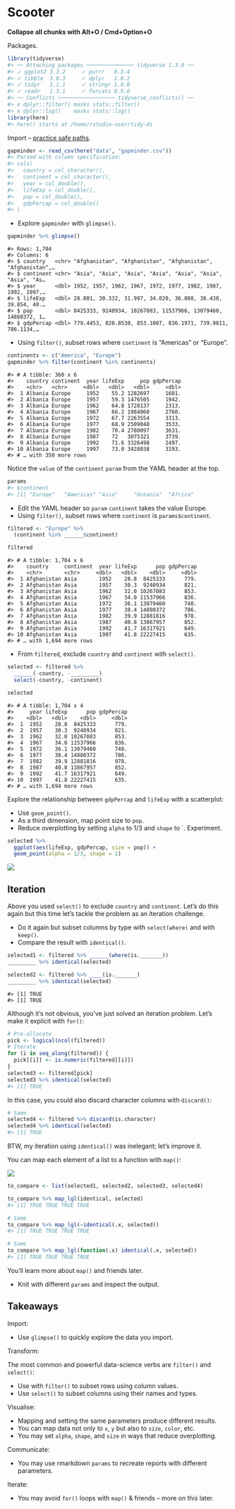 Scooter
================

**Collapse all chunks with Alt+O / Cmd+Option+O**

Packages.

``` r
library(tidyverse)
#> ── Attaching packages ─────────────── tidyverse 1.3.0 ──
#> ✓ ggplot2 3.3.2     ✓ purrr   0.3.4
#> ✓ tibble  3.0.3     ✓ dplyr   1.0.2
#> ✓ tidyr   1.1.1     ✓ stringr 1.4.0
#> ✓ readr   1.3.1     ✓ forcats 0.5.0
#> ── Conflicts ────────────────── tidyverse_conflicts() ──
#> x dplyr::filter() masks stats::filter()
#> x dplyr::lag()    masks stats::lag()
library(here)
#> here() starts at /home/rstudio-user/tidy-ds
```

Import – [practice safe paths](https://rstats.wtf/safe-paths.html).

``` r
gapminder <- read_csv(here("data", "gapminder.csv"))
#> Parsed with column specification:
#> cols(
#>   country = col_character(),
#>   continent = col_character(),
#>   year = col_double(),
#>   lifeExp = col_double(),
#>   pop = col_double(),
#>   gdpPercap = col_double()
#> )
```

  - Explore `gapminder` with `glimpse()`.

<!-- end list -->

``` r
gapminder %>% glimpse()
```

    #> Rows: 1,704
    #> Columns: 6
    #> $ country   <chr> "Afghanistan", "Afghanistan", "Afghanistan", "Afghanistan",…
    #> $ continent <chr> "Asia", "Asia", "Asia", "Asia", "Asia", "Asia", "Asia", "As…
    #> $ year      <dbl> 1952, 1957, 1962, 1967, 1972, 1977, 1982, 1987, 1992, 1997,…
    #> $ lifeExp   <dbl> 28.801, 30.332, 31.997, 34.020, 36.088, 38.438, 39.854, 40.…
    #> $ pop       <dbl> 8425333, 9240934, 10267083, 11537966, 13079460, 14880372, 1…
    #> $ gdpPercap <dbl> 779.4453, 820.8530, 853.1007, 836.1971, 739.9811, 786.1134,…

  - Using `filter()`, subset rows where `continent` is “Americas” or
    “Europe”.

<!-- end list -->

``` r
continents <- c("America", "Europe")
gapminder %>% filter(continent %in% continents)
```

    #> # A tibble: 360 x 6
    #>    country continent  year lifeExp     pop gdpPercap
    #>    <chr>   <chr>     <dbl>   <dbl>   <dbl>     <dbl>
    #>  1 Albania Europe     1952    55.2 1282697     1601.
    #>  2 Albania Europe     1957    59.3 1476505     1942.
    #>  3 Albania Europe     1962    64.8 1728137     2313.
    #>  4 Albania Europe     1967    66.2 1984060     2760.
    #>  5 Albania Europe     1972    67.7 2263554     3313.
    #>  6 Albania Europe     1977    68.9 2509048     3533.
    #>  7 Albania Europe     1982    70.4 2780097     3631.
    #>  8 Albania Europe     1987    72   3075321     3739.
    #>  9 Albania Europe     1992    71.6 3326498     2497.
    #> 10 Albania Europe     1997    73.0 3428038     3193.
    #> # … with 350 more rows

Notice the `value` of the `continent` `param` from the YAML header at
the top.

``` r
params
#> $continent
#> [1] "Europe"   "Americas" "Asia"     "Oceania"  "Africa"
```

  - Edit the YAML header so `param` `continent` takes the value Europe.
  - Using `filter()`, subset rows where `continent` is
    `params$continent`.

<!-- end list -->

``` r
filtered <- "Europe" %>% 
  (continent %in% ______$continent)

filtered
```

    #> # A tibble: 1,704 x 6
    #>    country     continent  year lifeExp      pop gdpPercap
    #>    <chr>       <chr>     <dbl>   <dbl>    <dbl>     <dbl>
    #>  1 Afghanistan Asia       1952    28.8  8425333      779.
    #>  2 Afghanistan Asia       1957    30.3  9240934      821.
    #>  3 Afghanistan Asia       1962    32.0 10267083      853.
    #>  4 Afghanistan Asia       1967    34.0 11537966      836.
    #>  5 Afghanistan Asia       1972    36.1 13079460      740.
    #>  6 Afghanistan Asia       1977    38.4 14880372      786.
    #>  7 Afghanistan Asia       1982    39.9 12881816      978.
    #>  8 Afghanistan Asia       1987    40.8 13867957      852.
    #>  9 Afghanistan Asia       1992    41.7 16317921      649.
    #> 10 Afghanistan Asia       1997    41.8 22227415      635.
    #> # … with 1,694 more rows

  - From `filtered`, exclude `country` and `continent` with `select()`.

<!-- end list -->

``` r
selected <- filtered %>% 
  ______(-country, -_________)
  select(-country, -continent)

selected
```

    #> # A tibble: 1,704 x 4
    #>     year lifeExp      pop gdpPercap
    #>    <dbl>   <dbl>    <dbl>     <dbl>
    #>  1  1952    28.8  8425333      779.
    #>  2  1957    30.3  9240934      821.
    #>  3  1962    32.0 10267083      853.
    #>  4  1967    34.0 11537966      836.
    #>  5  1972    36.1 13079460      740.
    #>  6  1977    38.4 14880372      786.
    #>  7  1982    39.9 12881816      978.
    #>  8  1987    40.8 13867957      852.
    #>  9  1992    41.7 16317921      649.
    #> 10  1997    41.8 22227415      635.
    #> # … with 1,694 more rows

Explore the relationship between `gdpPercap` and `lifeExp` with a
scatterplot:

  - Use `geom_point()`.
  - As a third dimension, map point size to `pop`.
  - Reduce overplotting by setting `alpha` to 1/3 and `shape` to \`.
    Experiment.

<!-- end list -->

``` r
selected %>% 
  ggplot(aes(lifeExp, gdpPercap, size = pop)) + 
  geom_point(alpha = 1/3, shape = 1)
```

![](02_scooter_Laura_files/figure-gfm/unnamed-chunk-4-1.png)<!-- -->

## Iteration

Above you used `select()` to exclude `country` and `continent`. Let’s do
this again but this time let’s tackle the problem as an iteration
challenge.

  - Do it again but subset columns by type with `select(where(` and with
    `keep()`.
  - Compare the result with `identical()`.

<!-- end list -->

``` r
selected1 <- filtered %>% ______(where(is._______))
_________ %>% identical(selected)

selected2 <- filtered %>% ____(is._______)
_________ %>% identical(selected)
```

    #> [1] TRUE
    #> [1] TRUE

Although it’s not obvious, you’ve just solved an iteration problem.
Let’s make it explicit with `for()`:

``` r
# Pre-allocate
pick <- logical(ncol(filtered))
# Iterate
for (i in seq_along(filtered)) {
  pick[[i]] <- is.numeric(filtered[[i]])
}
selected3 <- filtered[pick]
selected3 %>% identical(selected)
#> [1] TRUE
```

In this case, you could also discard character columns with `discard()`:

``` r
# Same
selected4 <- filtered %>% discard(is.character)
selected4 %>% identical(selected)
#> [1] TRUE
```

BTW, my iteration using `identical()` was inelegant; let’s improve it.

You can map each element of a list to a function with `map()`:

![](http://i.imgur.com/O1X1SDb.png)

``` r
to_compare <- list(selected1, selected2, selected3, selected4)

to_compare %>% map_lgl(identical, selected)
#> [1] TRUE TRUE TRUE TRUE

# Same
to_compare %>% map_lgl(~identical(.x, selected))
#> [1] TRUE TRUE TRUE TRUE

# Same
to_compare %>% map_lgl(function(.x) identical(.x, selected))
#> [1] TRUE TRUE TRUE TRUE
```

You’ll learn more about `map()` and friends later.

  - Knit with different `params` and inspect the output.

## Takeaways

Import:

  - Use `glimpse()` to quickly explore the data you import.

Transform:

The most common and powerful data-science verbs are `filter()` and
`select()`:

  - Use with `filter()` to subset rows using column values.
  - Use `select()` to subset columns using their names and types.

Visualise:

  - Mapping and setting the same parameters produce different results.
  - You can map data not only to `x`, `y` but also to `size`, `color`,
    etc.
  - You may set `alpha`, `shape`, and `size` in ways that reduce
    overplotting.

Communicate:

  - You may use rmarkdown `params` to recreate reports with different
    parameters.

Iterate:

  - You may avoid `for()` loops with `map()` & friends – more on this
    later.
